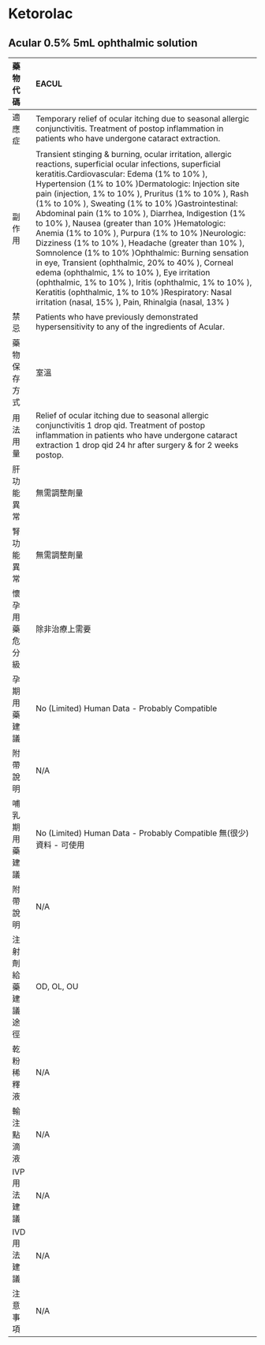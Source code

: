 # Ketorolac

## Acular 0.5% 5mL ophthalmic solution

| 藥物代碼 | EACUL |
| :--- | :--- |
| 適應症 | Temporary relief of ocular itching due to seasonal allergic conjunctivitis. Treatment of postop inflammation in patients who have undergone cataract extraction. |
| 副作用 | Transient stinging & burning, ocular irritation, allergic reactions, superficial ocular infections, superficial keratitis.Cardiovascular: Edema \(1% to 10% \), Hypertension \(1% to 10% \)Dermatologic: Injection site pain \(injection, 1% to 10% \), Pruritus \(1% to 10% \), Rash \(1% to 10% \), Sweating \(1% to 10% \)Gastrointestinal: Abdominal pain \(1% to 10% \), Diarrhea, Indigestion \(1% to 10% \), Nausea \(greater than 10% \)Hematologic: Anemia \(1% to 10% \), Purpura \(1% to 10% \)Neurologic: Dizziness \(1% to 10% \), Headache \(greater than 10% \), Somnolence \(1% to 10% \)Ophthalmic: Burning sensation in eye, Transient \(ophthalmic, 20% to 40% \), Corneal edema \(ophthalmic, 1% to 10% \), Eye irritation \(ophthalmic, 1% to 10% \), Iritis \(ophthalmic, 1% to 10% \), Keratitis \(ophthalmic, 1% to 10% \)Respiratory: Nasal irritation \(nasal, 15% \), Pain, Rhinalgia \(nasal, 13% \) |
| 禁忌 | Patients who have previously demonstrated hypersensitivity to any of the ingredients of Acular. |
| 藥物保存方式 | 室溫 |
| 用法用量 | Relief of ocular itching due to seasonal allergic conjunctivitis 1 drop qid. Treatment of postop inflammation in patients who have undergone cataract extraction 1 drop qid 24 hr after surgery & for 2 weeks postop. |
| 肝功能異常 | 無需調整劑量 |
| 腎功能異常 | 無需調整劑量 |
| 懷孕用藥危分級 | 除非治療上需要 |
| 孕期用藥建議 | No \(Limited\) Human Data - Probably Compatible |
| 附帶說明 | N/A |
| 哺乳期用藥建議 | No \(Limited\) Human Data - Probably Compatible 無\(很少\)資料 - 可使用 |
| 附帶說明 | N/A |
| 注射劑給藥建議途徑 | OD, OL, OU |
| 乾粉稀釋液 | N/A |
| 輸注點滴液 | N/A |
| IVP 用法建議 | N/A |
| IVD 用法建議 | N/A |
| 注意事項 | N/A |

